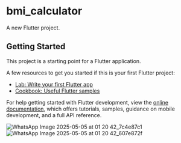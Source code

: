 # bmi_calculator

A new Flutter project.

## Getting Started

This project is a starting point for a Flutter application.

A few resources to get you started if this is your first Flutter project:

- [Lab: Write your first Flutter app](https://docs.flutter.dev/get-started/codelab)
- [Cookbook: Useful Flutter samples](https://docs.flutter.dev/cookbook)

For help getting started with Flutter development, view the
[online documentation](https://docs.flutter.dev/), which offers tutorials,
samples, guidance on mobile development, and a full API reference.

![WhatsApp Image 2025-05-05 at 01 20 42_7c4e87c1](https://github.com/user-attachments/assets/cbf56e45-af10-42bc-8314-4238cc85fdb7)
![WhatsApp Image 2025-05-05 at 01 20 42_607e872f](https://github.com/user-attachments/assets/78133d52-169e-425d-b70e-ce1dcc40ef14)

